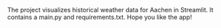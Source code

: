 The project visualizes historical weather data for Aachen in Streamlit. It contains a main.py and requirements.txt. Hope you like the app!
